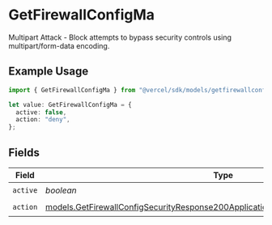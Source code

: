 # GetFirewallConfigMa

Multipart Attack - Block attempts to bypass security controls using multipart/form-data encoding.

## Example Usage

```typescript
import { GetFirewallConfigMa } from "@vercel/sdk/models/getfirewallconfigop.js";

let value: GetFirewallConfigMa = {
  active: false,
  action: "deny",
};
```

## Fields

| Field                                                                                                                                                                        | Type                                                                                                                                                                         | Required                                                                                                                                                                     | Description                                                                                                                                                                  |
| ---------------------------------------------------------------------------------------------------------------------------------------------------------------------------- | ---------------------------------------------------------------------------------------------------------------------------------------------------------------------------- | ---------------------------------------------------------------------------------------------------------------------------------------------------------------------------- | ---------------------------------------------------------------------------------------------------------------------------------------------------------------------------- |
| `active`                                                                                                                                                                     | *boolean*                                                                                                                                                                    | :heavy_check_mark:                                                                                                                                                           | N/A                                                                                                                                                                          |
| `action`                                                                                                                                                                     | [models.GetFirewallConfigSecurityResponse200ApplicationJSONResponseBodyCrsMaAction](../models/getfirewallconfigsecurityresponse200applicationjsonresponsebodycrsmaaction.md) | :heavy_check_mark:                                                                                                                                                           | N/A                                                                                                                                                                          |
